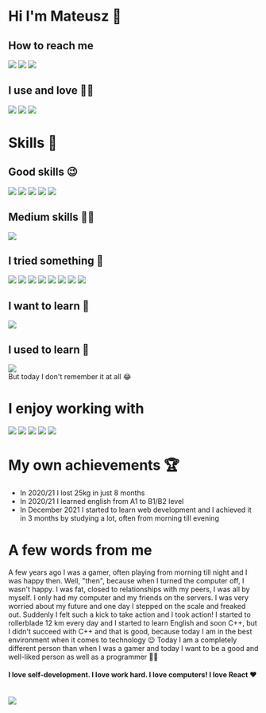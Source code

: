 # Hi I'm Mateusz 👋
## How to reach me
<img src="https://img.shields.io/badge/website-000000?style=for-the-badge&logo=About.me&logoColor=white"></img>
<a href="mailto:business.mateusz.wilk@gmail.com"><img src="https://img.shields.io/badge/Gmail-D14836?style=for-the-badge&logo=gmail&logoColor=white"></img></a>
<a href="https://www.linkedin.com/in/mateusz-wilk-941a091b2/"><img src="https://img.shields.io/badge/LinkedIn-0077B5?style=for-the-badge&logo=linkedin&logoColor=white"></img></a>
## I use and love 👨‍💻
<img src="https://img.shields.io/badge/mac%20os-000000?style=for-the-badge&logo=apple&logoColor=white"></img>
<img src="https://img.shields.io/badge/WebStorm-000000?style=for-the-badge&logo=WebStorm&logoColor=white"></img>
<img src="https://img.shields.io/badge/Hyper-000000?style=for-the-badge&logo=hyper&logoColor=white"></img>
# Skills 🚀
## Good skills 😉
<img src="https://img.shields.io/badge/HTML5-E34F26?style=for-the-badge&logo=html5&logoColor=white"></img>
<img src="https://img.shields.io/badge/CSS3-1572B6?style=for-the-badge&logo=css3&logoColor=white"></img>
<img src="https://img.shields.io/badge/Sass-CC6699?style=for-the-badge&logo=sass&logoColor=white"></img>
<img src="https://img.shields.io/badge/JavaScript-F7DF1E?style=for-the-badge&logo=javascript&logoColor=black"></img>
<img src="https://img.shields.io/badge/React-20232A?style=for-the-badge&logo=react&logoColor=61DAFB"></img>
## Medium skills 🤷🏽
<img src="https://img.shields.io/badge/styled--components-DB7093?style=for-the-badge&logo=styled-components&logoColor=white"></img>
## I tried something 🧐
<img src="https://img.shields.io/badge/Jest-323330?style=for-the-badge&logo=Jest&logoColor=white"></img>
<img src="https://img.shields.io/badge/testing%20library-323330?style=for-the-badge&logo=testing-library&logoColor=red"></img>
<img src="https://img.shields.io/badge/Express.js-404D59?style=for-the-badge"></img>
<img src="https://img.shields.io/badge/Node.js-43853D?style=for-the-badge&logo=node.js&logoColor=white"></img>
<img src="https://img.shields.io/badge/MongoDB-4EA94B?style=for-the-badge&logo=mongodb&logoColor=white"></img>
<img src="https://img.shields.io/badge/Redux-593D88?style=for-the-badge&logo=redux&logoColor=white"></img>
<img src="https://img.shields.io/badge/React_Router-CA4245?style=for-the-badge&logo=react-router&logoColor=white"></img>
<img src="https://img.shields.io/badge/TypeScript-007ACC?style=for-the-badge&logo=typescript&logoColor=white"></img>
## I want to learn 🤗
<img src="https://img.shields.io/badge/Material--UI-0081CB?style=for-the-badge&logo=material-ui&logoColor=white"></img>
## I used to learn 👀
<img src="https://img.shields.io/badge/C%2B%2B-00599C?style=for-the-badge&logo=c%2B%2B&logoColor=white"></img>
<br>
But today I don't remember it at all 😂
# I enjoy working with
<img src="https://img.shields.io/badge/React-20232A?style=for-the-badge&logo=react&logoColor=61DAFB"></img>
<img src="https://img.shields.io/badge/styled--components-DB7093?style=for-the-badge&logo=styled-components&logoColor=white"></img>
<img src="https://img.shields.io/badge/eslint-3A33D1?style=for-the-badge&logo=eslint&logoColor=white"></img>
<img src="https://img.shields.io/badge/prettier-1A2C34?style=for-the-badge&logo=prettier&logoColor=F7BA3E"></img>
<img src="https://img.shields.io/badge/React_Router-CA4245?style=for-the-badge&logo=react-router&logoColor=white"></img>

# My own achievements 🏆
- In 2020/21 I lost 25kg in just 8 months
- In 2020/21 I learned english from A1 to B1/B2 level
- In December 2021 I started to learn web development and I achieved it in 3 months by studying a lot, often from morning till evening

# A few words from me
A few years ago I was a gamer, often playing from morning till night and I was happy then. Well, "then", because when I turned the computer off, I wasn't happy. I was fat, closed to relationships with my peers, I was all by myself. I only had my computer and my friends on the servers. I was very worried about my future and one day I stepped on the scale and freaked out. Suddenly I felt such a kick to take action and I took action! I started to rollerblade 12 km every day and I started to learn English and soon C++, but I didn't succeed with C++ and that is good, because today I am in the best environment when it comes to technology 😉 Today I am a completely different person than when I was a gamer and today I want to be a good and well-liked person as well as a programmer 👨‍💻
#### I love self-development. I love work hard. I love computers! I love React ❤️
<br>
<img src="https://github-readme-stats.vercel.app/api?username=flowedewolf&theme=blue-green"></img>
